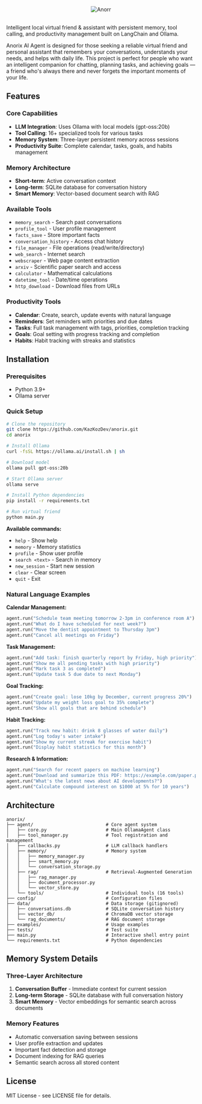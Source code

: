 
<div align="center">
  <img src="https://github.com/user-attachments/assets/dca5603d-943b-4164-bda3-25483a4ce258" alt="Anorr">
</div><br>

Intelligent local virtual friend & assistant with persistent memory, tool calling, and productivity management built on LangChain and Ollama. 

Anorix AI Agent is designed for those seeking a reliable virtual friend and personal assistant that remembers your conversations, understands your needs, and helps with daily life. This project is perfect for people who want an intelligent companion for chatting, planning tasks, and achieving goals — a friend who's always there and never forgets the important moments of your life.
## Features

### Core Capabilities
- **LLM Integration**: Uses Ollama with local models (gpt-oss:20b)
- **Tool Calling**: 16+ specialized tools for various tasks
- **Memory System**: Three-layer persistent memory across sessions
- **Productivity Suite**: Complete calendar, tasks, goals, and habits management

### Memory Architecture
- **Short-term**: Active conversation context
- **Long-term**: SQLite database for conversation history
- **Smart Memory**: Vector-based document search with RAG

### Available Tools
- `memory_search` - Search past conversations
- `profile_tool` - User profile management
- `facts_save` - Store important facts
- `conversation_history` - Access chat history
- `file_manager` - File operations (read/write/directory)
- `web_search` - Internet search
- `webscraper` - Web page content extraction
- `arxiv` - Scientific paper search and access
- `calculator` - Mathematical calculations
- `datetime_tool` - Date/time operations
- `http_download` - Download files from URLs

### Productivity Tools
- **Calendar**: Create, search, update events with natural language
- **Reminders**: Set reminders with priorities and due dates
- **Tasks**: Full task management with tags, priorities, completion tracking
- **Goals**: Goal setting with progress tracking and completion
- **Habits**: Habit tracking with streaks and statistics

## Installation

### Prerequisites
- Python 3.9+
- Ollama server

### Quick Setup
```bash
# Clone the repository
git clone https://github.com/KazKozDev/anorix.git
cd anorix

# Install Ollama
curl -fsSL https://ollama.ai/install.sh | sh

# Download model 
ollama pull gpt-oss:20b

# Start Ollama server
ollama serve

# Install Python dependencies
pip install -r requirements.txt

# Run virtual friend
python main.py
```

**Available commands:**
- `help` - Show help
- `memory` - Memory statistics
- `profile` - Show user profile
- `search <text>` - Search in memory
- `new_session` - Start new session
- `clear` - Clear screen
- `quit` - Exit

### Natural Language Examples

**Calendar Management:**
```python
agent.run("Schedule team meeting tomorrow 2-3pm in conference room A")
agent.run("What do I have scheduled for next week?")
agent.run("Move the dentist appointment to Thursday 3pm")
agent.run("Cancel all meetings on Friday")
```

**Task Management:**
```python
agent.run("Add task: finish quarterly report by Friday, high priority")
agent.run("Show me all pending tasks with high priority")
agent.run("Mark task 3 as completed")
agent.run("Update task 5 due date to next Monday")
```

**Goal Tracking:**
```python
agent.run("Create goal: lose 10kg by December, current progress 20%")
agent.run("Update my weight loss goal to 35% complete")
agent.run("Show all goals that are behind schedule")
```

**Habit Tracking:**
```python
agent.run("Track new habit: drink 8 glasses of water daily")
agent.run("Log today's water intake")
agent.run("Show my current streak for exercise habit")
agent.run("Display habit statistics for this month")
```

**Research & Information:**
```python
agent.run("Search for recent papers on machine learning")
agent.run("Download and summarize this PDF: https://example.com/paper.pdf")
agent.run("What's the latest news about AI developments?")
agent.run("Calculate compound interest on $1000 at 5% for 10 years")
```

## Architecture

```
anorix/
├── agent/                           # Core agent system
│   ├── core.py                      # Main OllamaAgent class
│   ├── tool_manager.py              # Tool registration and management
│   ├── callbacks.py                 # LLM callback handlers
│   ├── memory/                      # Memory system
│   │   ├── memory_manager.py
│   │   ├── smart_memory.py
│   │   └── conversation_storage.py
│   ├── rag/                         # Retrieval-Augmented Generation
│   │   ├── rag_manager.py
│   │   ├── document_processor.py
│   │   └── vector_store.py
│   └── tools/                       # Individual tools (16 tools)
├── config/                          # Configuration files
├── data/                            # Data storage (gitignored)
│   ├── conversations.db             # SQLite conversation history
│   ├── vector_db/                   # ChromaDB vector storage
│   └── rag_documents/               # RAG document storage
├── examples/                        # Usage examples
├── tests/                           # Test suite
├── main.py                          # Interactive shell entry point
└── requirements.txt                 # Python dependencies
```

## Memory System Details

### Three-Layer Architecture
1. **Conversation Buffer** - Immediate context for current session
2. **Long-term Storage** - SQLite database with full conversation history
3. **Smart Memory** - Vector embeddings for semantic search across documents

### Memory Features
- Automatic conversation saving between sessions
- User profile extraction and updates
- Important fact detection and storage
- Document indexing for RAG queries
- Semantic search across all stored content


## License

MIT License - see LICENSE file for details.
